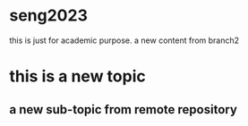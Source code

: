 # seng2023
this is just for academic purpose. 
a new content from branch2
# this is a new topic
## a new sub-topic from remote repository